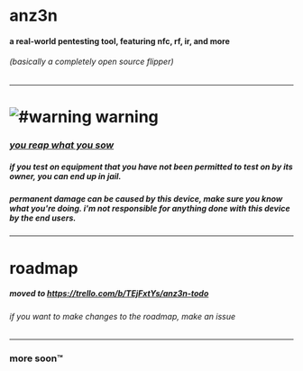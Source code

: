 # anz3n
#### a real-world pentesting tool, featuring nfc, rf, ir, and more

###### (basically a completely open source flipper)
------------
# ![#warning](https://placehold.co/15x15/ff0000/ff0000.png) warning
### [*you reap what you sow*](https://en.m.wiktionary.org/wiki/reap_what_one_sows)
##### if you test on equipment that you have not been permitted to test on by its owner, you can end up in jail.
##### permanent damage can be caused by this device, make sure you know what you're doing. i'm not responsible for anything done with this device by the end users.
------------
# roadmap
##### *moved to https://trello.com/b/TEjFxtYs/anz3n-todo*
###### if you want to make changes to the roadmap, make an issue
------------
### more soon™️
